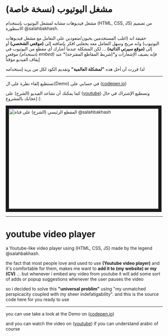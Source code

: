 # مشغل اليوتيوب (نسخة خاصة)
مشغل فيديوهات مشابه لمشغل اليوتيوب بإستخدام (HTML, CSS, JS) من تصميم الاسطورة @salahbakhash.

حقيقة انه (اغلب المستخدمين يحبون/متعودين على التعامل مع مشغل فيديوهات اليوتيوب) وانه مريح وسهل التعامل معه
يجعلني افكر بإضافته إلى **(موقعي الشخصي)** أو إلى **(موقع سيرتي الذاتية)** ... لكن المشكلة عندما أشارك أي مقطع
من اليوتيوب في موقعي *(باستخدام embed)* فإنه يضيف الإشعارات و*(شريط المقاطع المقترحة)* عند إيقاف الفيديو مؤقتاً

لذا قررت أن أحل هذه **"لمشكلة العالمية"** وتقديم الكود لكل من يريد إستخدامه

***

تستطيع إلقاء نظرة على ال(Demo) في حسابي على ([codepen.io](https://codepen.io/salah_bakhash/pen/NWLLoXW))

كما يمكنك أن تشاعد الفيديو (الشرح) على ([youtube](https://youtu.be/8Bw6gHd1BOM)) وتسطيع الإشتراك في حال إعجابك بالمشروع (:


<a href="http://www.youtube.com/watch?feature=player_embedded&v=8Bw6gHd1BOM
" target="_blank"><img src="http://img.youtube.com/vi/8Bw6gHd1BOM/0.jpg" 
alt="المقطع الرئيسي (الشرح) على قناة @salahbakhash" width="480" height="320" border="10" /></a>

***

# youtube video player
a Youtube-like video player using (HTML, CSS, JS) made by the legend @salahbakhash.

the fact that most people love and used to use **(Youtube video player)** and it's comfortable for
them, makes me want to **add it to (my website) or my (CV)** ... but whenever i embed
any video from youtube it will add some sort of adds or popup suggestions whenever the user pauses
the video

so i decided to solve this **"universal problim"** using
"my unmatched perspicacity coupled with my sheer indefatigability".
and this is the source code here for you ready to use

***

you can use take a look at the Demo on ([codepen.io](https://codepen.io/salah_bakhash/pen/NWLLoXW))

and you can watch the video on ([youtube](https://youtu.be/8Bw6gHd1BOM)) if you can understand arabic of course
